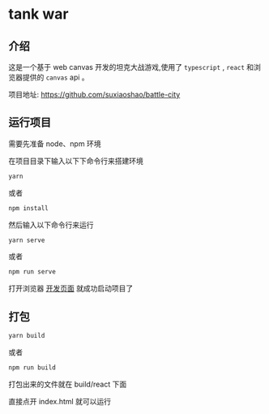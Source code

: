 # tank war

## 介绍

这是一个基于 web canvas 开发的坦克大战游戏,使用了 `typescript` , `react` 和浏览器提供的
 `canvas` api 。
 
项目地址: <https://github.com/suxiaoshao/battle-city>
 
## 运行项目

需要先准备 node、npm 环境

在项目目录下输入以下下命令行来搭建环境

```bash
yarn
```

或者

```bash
npm install
```

然后输入以下命令行来运行

```bash
yarn serve
```

或者

```bash
npm run serve
```

打开浏览器 [开发页面](http://localhost:8083) 就成功启动项目了

## 打包

```bash
yarn build
```

或者

```bash
npm run build
```

打包出来的文件就在 build/react 下面

直接点开 index.html 就可以运行
